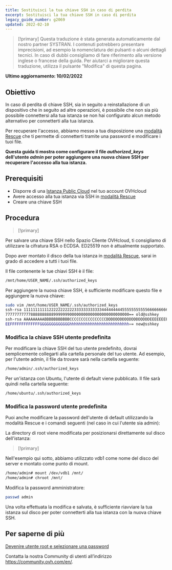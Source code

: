 ```yaml
---
title: Sostituisci la tua chiave SSH in caso di perdita
excerpt: Sostituisci la tua chiave SSH in caso di perdita
legacy_guide_number: g2069
updated: 2022-02-10
---
```


> [!primary]
> Questa traduzione è stata generata automaticamente dal nostro partner SYSTRAN. I contenuti potrebbero presentare imprecisioni, ad esempio la nomenclatura dei pulsanti o alcuni dettagli tecnici. In caso di dubbi consigliamo di fare riferimento alla versione inglese o francese della guida. Per aiutarci a migliorare questa traduzione, utilizza il pulsante "Modifica" di questa pagina.
>

**Ultimo aggiornamento: 10/02/2022**

## Obiettivo

In caso di perdita di chiave SSH, sia in seguito a reinstallazione di un dispositivo che in seguito ad altre operazioni, è possibile che non sia più possibile connettersi alla tua istanza se non hai configurato alcun metodo alternativo per connetterti alla tua istanza.

Per recuperare l'accesso, abbiamo messo a tua disposizione una [modalità Rescue](/pages/platform/public-cloud/put_an_instance_in_rescue_mode) che ti permette di connetterti tramite una password e modificare i tuoi file.

**Questa guida ti mostra come configurare il file *authorized_keys* dell'utente *admin* per poter aggiungere una nuova chiave SSH per recuperare l'accesso alla tua istanza.**

## Prerequisiti

- Disporre di una [Istanza Public Cloud](https://www.ovhcloud.com/it/public-cloud/) nel tuo account OVHcloud
- Avere accesso alla tua istanza via SSH in [modalità Rescue](/pages/platform/public-cloud/put_an_instance_in_rescue_mode)
- Creare una chiave SSH

## Procedura

> [!primary]
>
Per salvare una chiave SSH nello Spazio Cliente OVHcloud, ti consigliamo di utilizzare la cifratura RSA o ECDSA. ED25519 non è attualmente supportato.
>

Dopo aver montato il disco della tua istanza in [modalità Rescue](/pages/platform/public-cloud/put_an_instance_in_rescue_mode#accedi-ai-tuoi-dati), sarai in grado di accedere a tutti i tuoi file.

Il file contenente le tue chiavi SSH è il file:

```sh
/mnt/home/USER_NAME/.ssh/authorized_keys
```

Per aggiungere la nuova chiave SSH, è sufficiente modificare questo file e aggiungere la nuova chiave:

```sh
sudo vim /mnt/home/USER_NAME/.ssh/authorized_keys
ssh-rsa 1111111111122222222222333333333333444444444555555555556666666666
777777777778888888888999999900000000000000000000000000== old@sshkey
ssh-rsa AAAAAAAAABBBBBBBBBBBCCCCCCCCCCCCCCCCDDDDDDDDDDDDDDDDDDDEEEEEEEEE
EEFFFFFFFFFFFFFGGGGGGGGGGGGGhhhhhhhhhhhhhhhhhhhhhhhhhh== new@sshkey
```

### Modifica la chiave SSH utente predefinita

Per modificare la chiave SSH del tuo utente predefinito, dovrai semplicemente collegarti alla cartella personale del tuo utente. Ad esempio, per l'utente admin, il file da trovare sarà nella cartella seguente:

```sh
/home/admin/.ssh/authorized_keys
```

Per un'istanza con Ubuntu, l'utente di default viene pubblicato. Il file sarà quindi nella cartella seguente:

```sh
/home/ubuntu/.ssh/authorized_keys
```

### Modifica la password utente predefinita

Puoi anche modificare la password dell'utente di default utilizzando la modalità Rescue e i comandi seguenti (nel caso in cui l'utente sia admin):

La directory di root viene modificata per posizionarsi direttamente sul disco dell'istanza:

> [!primary]
>
Nell'esempio qui sotto, abbiamo utilizzato vdb1 come nome del disco del server e montato come punto di mount.
>

```sh
/home/admin# mount /dev/vdb1 /mnt/
/home/admin# chroot /mnt/
```

Modifica la password amministratore:

```sh
passwd admin
```

Una volta effettuata la modifica e salvata, è sufficiente riavviare la tua istanza sul disco per poter connetterti alla tua istanza con la nuova chiave SSH.

## Per saperne di più

[Devenire utente root e selezionare una password](/pages/platform/public-cloud/become_root_and_change_password)

Contatta la nostra Community di utenti all’indirizzo <https://community.ovh.com/en/>.
